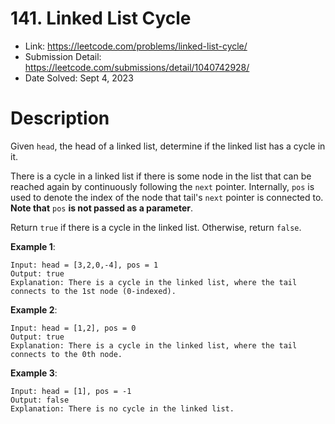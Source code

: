 # 141. Linked List Cycle

- Link: https://leetcode.com/problems/linked-list-cycle/
- Submission Detail: https://leetcode.com/submissions/detail/1040742928/
- Date Solved: Sept 4, 2023

# Description

Given `head`, the head of a linked list, determine if the linked list has a cycle in it.

There is a cycle in a linked list if there is some node in the list that can be reached again by continuously following the `next` pointer. Internally, `pos` is used to denote the index of the node that tail's `next` pointer is connected to. **Note that** `pos` **is not passed as a parameter**.

Return `true` if there is a cycle in the linked list. Otherwise, return `false`.

**Example 1**:

```
Input: head = [3,2,0,-4], pos = 1
Output: true
Explanation: There is a cycle in the linked list, where the tail connects to the 1st node (0-indexed).
```

**Example 2**:

```
Input: head = [1,2], pos = 0
Output: true
Explanation: There is a cycle in the linked list, where the tail connects to the 0th node.
```

**Example 3**:

```
Input: head = [1], pos = -1
Output: false
Explanation: There is no cycle in the linked list.
```
